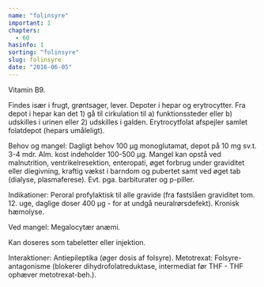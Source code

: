 ```yaml
---
name: "folinsyre"
important: 1
chapters:
  - 60
hasinfo: 1
sorting: "folinsyre"
slug: folinsyre
date: "2016-06-05"
---
```


Vitamin B9.

Findes især i frugt, grøntsager, lever. Depoter i hepar og erytrocytter. Fra
depot i hepar kan det 1) gå til cirkulation til a) funktionssteder eller b)
udskilles i urinen eller 2) udskilles i galden. Erytrocytfolat afspejler samlet
folatdepot (hepars umåleligt).

Behov og mangel: Dagligt behov 100 µg monoglutamat, depot på 10 mg sv.t. 3-4
mdr. Alm. kost indeholder 100-500 µg. Mangel kan opstå ved malnutrition,
ventrikelresektion, enteropati, øget forbrug under graviditet eller diegivning,
kraftig vækst i barndom og pubertet samt ved øget tab (dialyse, plasmaferese).
Evt. pga. barbiturater og p-piller.

Indikationer: Peroral profylaktisk til alle gravide (fra fastslåen graviditet
tom. 12. uge, daglige doser 400 µg - for at undgå neuralrørsdefekt). Kronisk
hæmolyse.

Ved mangel: Megalocytær anæmi.

Kan doseres som tabeletter eller injektion.

Interaktioner: Antiepileptika (øger dosis af folsyre). Metotrexat:
Folsyre-antagonisme (blokerer dihydrofolatreduktase, intermediat før THF - THF
ophæver metotrexat-beh.).
